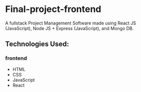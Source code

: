 # Final-project-frontend
A fullstack Project Management Software made using React JS (JavaScript), Node JS + Express (JavaScript), and Mongo DB.
## Technologies Used:
### frontend
* HTML
* CSS
* JavaScript
* React
